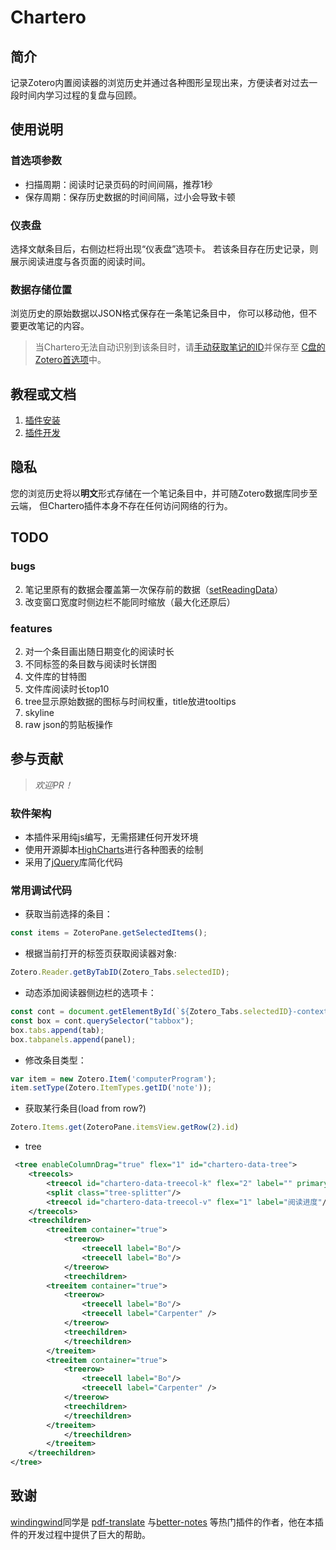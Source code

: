 # Chartero
## 简介
记录Zotero内置阅读器的浏览历史并通过各种图形呈现出来，方便读者对过去一段时间内学习过程的复盘与回顾。
## 使用说明
### 首选项参数
- 扫描周期：阅读时记录页码的时间间隔，推荐1秒
- 保存周期：保存历史数据的时间间隔，过小会导致卡顿
### 仪表盘
选择文献条目后，右侧边栏将出现“仪表盘”选项卡。
若该条目存在历史记录，则展示阅读进度与各页面的阅读时间。
### 数据存储位置
浏览历史的原始数据以JSON格式保存在一条笔记条目中，
你可以移动他，但不要更改笔记的内容。
> 当Chartero无法自动识别到该条目时，请[手动获取笔记的ID](#常用调试代码)并保存至
[C盘的Zotero首选项](https://www.zotero.org/support/kb/profile_directory)中。
## 教程或文档
1. [插件安装](https://zotero.yuque.com/staff-gkhviy/zotero/addons) 
2. [插件开发](https://zotero.yuque.com/books/share/8d230829-6004-4934-b4c6-685a7001bfa0)
## 隐私
您的浏览历史将以**明文**形式存储在一个笔记条目中，并可随Zotero数据库同步至云端，
但Chartero插件本身不存在任何访问网络的行为。
## TODO
### bugs
2. 笔记里原有的数据会覆盖第一次保存前的数据（[setReadingData](./chrome/content/chartero.js)）
4. 改变窗口宽度时侧边栏不能同时缩放（最大化还原后）
### features
2. 对一个条目画出随日期变化的阅读时长
3. 不同标签的条目数与阅读时长饼图
4. 文件库的甘特图
5. 文件库阅读时长top10
6. tree显示原始数据的图标与时间权重，title放进tooltips
7. skyline
8. raw json的剪贴板操作
## 参与贡献
> *欢迎PR！*
### 软件架构
- 本插件采用纯js编写，无需搭建任何开发环境
- 使用开源脚本[HighCharts](https://www.highcharts.com.cn/)进行各种图表的绘制
- 采用了[jQuery](https://jquery.com/)库简化代码
### 常用调试代码
- 获取当前选择的条目：
```js
const items = ZoteroPane.getSelectedItems();
```

- 根据当前打开的标签页获取阅读器对象:
```js
Zotero.Reader.getByTabID(Zotero_Tabs.selectedID);
```

- 动态添加阅读器侧边栏的选项卡：
```js
const cont = document.getElementById(`${Zotero_Tabs.selectedID}-context`);
const box = cont.querySelector("tabbox");
box.tabs.append(tab);
box.tabpanels.append(panel);
```

- 修改条目类型：
```js
var item = new Zotero.Item('computerProgram');
item.setType(Zotero.ItemTypes.getID('note'));
```

- 获取某行条目(load from row?)
```js
Zotero.Items.get(ZoteroPane.itemsView.getRow(2).id)
```
- tree
```xml
 <tree enableColumnDrag="true" flex="1" id="chartero-data-tree">
    <treecols>
        <treecol id="chartero-data-treecol-k" flex="2" label="" primary="true"/>
        <split class="tree-splitter"/>
        <treecol id="chartero-data-treecol-v" flex="1" label="阅读进度"/>
    </treecols>
    <treechildren>
        <treeitem container="true">
            <treerow>
                <treecell label="Bo"/>
                <treecell label="Bo"/>
            </treerow>
            <treechildren>
        <treeitem container="true">
            <treerow>
                <treecell label="Bo"/>
                <treecell label="Carpenter" />
            </treerow>
            <treechildren>
            </treechildren>
        </treeitem>
        <treeitem container="true">
            <treerow>
                <treecell label="Bo"/>
                <treecell label="Carpenter" />
            </treerow>
            <treechildren>
            </treechildren>
        </treeitem>
            </treechildren>
        </treeitem>
    </treechildren>
</tree>
```

## 致谢
[windingwind](https://github.com/windingwind)同学是
[pdf-translate](https://github.com/windingwind/zotero-pdf-translate)
与[better-notes](https://github.com/windingwind/zotero-better-notes)
等热门插件的作者，他在本插件的开发过程中提供了巨大的帮助。
